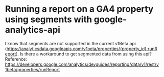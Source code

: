
# Running a report on a GA4 property using segments with google-analytics-api

I know that segments are not supported in the current v1Beta api (https://analyticsdata.googleapis.com/v1beta/properties/{property_id}:runReport).
Is there a workaround to get segmented data from using this api?
Reference: https://developers.google.com/analytics/devguides/reporting/data/v1/rest/v1beta/properties/runReport

        